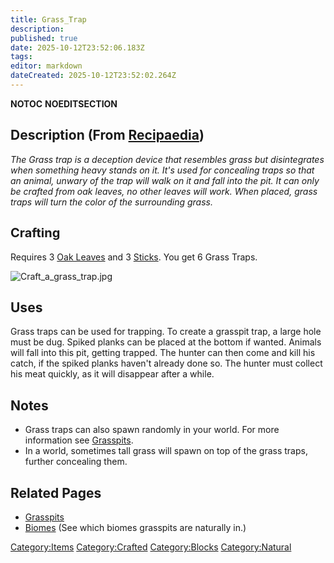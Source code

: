 ```yaml
---
title: Grass_Trap
description: 
published: true
date: 2025-10-12T23:52:06.183Z
tags: 
editor: markdown
dateCreated: 2025-10-12T23:52:02.264Z
---
```


__NOTOC__ __NOEDITSECTION__

## Description (From [Recipaedia](.. "wikilink"))

*The Grass trap is a deception device that resembles grass but
disintegrates when something heavy stands on it. It's used for
concealing traps so that an animal, unwary of the trap will walk on it
and fall into the pit. It can only be crafted from oak leaves, no other
leaves will work. When placed, grass traps will turn the color of the
surrounding grass.*

## <span style="font-size:20px;">Crafting</span>

Requires 3 [Oak Leaves](../Plants/Oak_Leaves.md "wikilink") and
3 [Sticks](Stick.md "wikilink"). You get 6 Grass Traps.

![Craft_a_grass_trap.jpg](Craft_a_grass_trap.jpg
"Craft_a_grass_trap.jpg")

## Uses

Grass traps can be used for trapping. To create a grasspit trap, a large
hole must be dug. Spiked planks can be placed at the bottom if wanted.
Animals will fall into this pit, getting trapped. The hunter can then
come and kill his catch, if the spiked planks haven't already done so.
The hunter must collect his meat quickly, as it will disappear after a
while.

## Notes

  - Grass traps can also spawn randomly in your world. For more
    information see [Grasspits](Grasspits "wikilink").
  - In a world, sometimes tall grass will spawn on top of the grass
    traps, further concealing them.

## Related Pages

  - [Grasspits](Grasspits "wikilink")
  - [Biomes](Biomes "wikilink") (See which biomes grasspits are
    naturally in.)

[Category:Items](Category:Items "wikilink")
[Category:Crafted](Category:Crafted "wikilink")
[Category:Blocks](Category:Blocks "wikilink")
[Category:Natural](Category:Natural "wikilink")